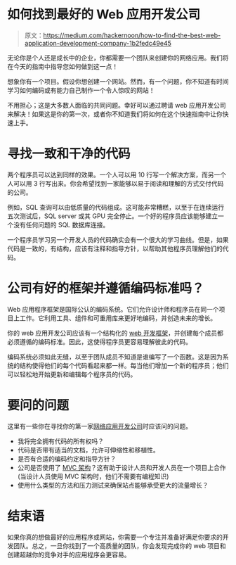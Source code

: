 # 如何找到最好的 Web 应用开发公司

> 原文：<https://medium.com/hackernoon/how-to-find-the-best-web-application-development-company-1b2fedc49e45>

无论你是个人还是成长中的企业，你都需要一个团队来创建你的网络应用。我们将在今天的指南中指导您如何做到这一点！

想象你有一个项目。假设你想创建一个网站。然而，有一个问题，你不知道有时间学习如何编码或有能力自己制作一个令人惊叹的网站！

不用担心；这是大多数人面临的共同问题。幸好可以通过聘请 web 应用开发公司来解决！如果这是你的第一次，或者你不知道我们将如何在这个快速指南中让你快速上手。

# 寻找一致和干净的代码

两个程序员可以达到同样的效果。一个人可以用 10 行写一个解决方案，而另一个人可以用 3 行写出来。你会希望找到一家能够以易于阅读和理解的方式交付代码的公司。

例如，SQL 查询可以由低质量的代码组成。这可能非常糟糕，以至于在连续运行五次测试后，SQL server 或其 GPU 完全停止。一个好的程序员应该能够建立一个没有任何问题的 SQL 数据库连接。

一个程序员学习另一个开发人员的代码确实会有一个很大的学习曲线。但是，如果代码是一致的，有结构，应该有注释和指导方针，以帮助其他程序员理解他们的代码。

# 公司有好的框架并遵循编码标准吗？

Web 应用程序框架是国际公认的编码系统。它们允许设计师和程序员在同一个项目上工作。它利用工具、组件和可重用库来更好地编码，并创造未来的增长。

你的 web 应用开发公司应该有一个结构化的 [web 开发框架](https://dzone.com/articles/10-top-web-development-frameworks-in-2017-2)，并创建每个成员都必须遵循的编码标准。因此，这使得程序员更容易理解彼此的代码。

编码系统必须如此无缝，以至于团队成员不知道是谁编写了一个函数。这是因为系统的结构使得他们的每个代码看起来都一样。每当他们增加一个新的程序员；他们可以轻松地开始更新和编辑每个程序员的代码。

# 要问的问题

这里有一些你在寻找你的第一家[网络应用开发公司](https://applikeysolutions.com/)时应该问的问题。

*   我将完全拥有代码的所有权吗？
*   代码是否带有适当的文档，允许可伸缩性和移植性。
*   是否有合适的编码约定和指导方针？
*   公司是否使用了 [MVC 架构](https://en.wikipedia.org/wiki/Model%E2%80%93view%E2%80%93controller)？这有助于设计人员和开发人员在一个项目上合作(当设计人员使用 MVC 架构时，他们不需要有编程知识)
*   使用什么类型的方法和压力测试来确保站点能够承受更大的流量增长？

# 结束语

如果你真的想做最好的应用程序或网站，你需要一个专注并准备好满足你要求的开发团队。总之，一旦你找到了一个高质量的团队，你会发现完成你的 web 项目和创建超越你的竞争对手的应用程序会更容易。